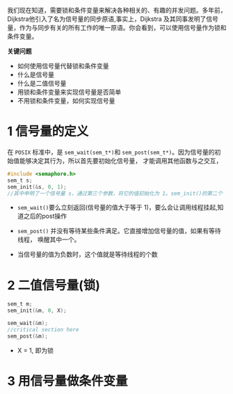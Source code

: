 
我们现在知道，需要锁和条件变量来解决各种相关的、有趣的并发问题。多年前， Dijkstra他引入了名为信号量的同步原语,事实上，Dijkstra 及其同事发明了信号量，作为与同步有关的所有工作的唯一原语。你会看到，可以使用信号量作为锁和条件变量。


**关键问题**
- 如何使用信号量代替锁和条件变量
- 什么是信号量
- 什么是二值信号量
- 用锁和条件变量来实现信号量是否简单
- 不用锁和条件变量，如何实现信号量


# 1 信号量的定义

在 `POSIX` 标准中，是 `sem_wait(sem_t*)`和 `sem_post(sem_t*)`。因为信号量的初始值能够决定其行为，所以首先要初始化信号量， 才能调用其他函数与之交互，
```c
#include <semaphore.h>
sem_t s;
sem_init(&s, 0, 1);
//其中申明了一个信号量 s，通过第三个参数，将它的值初始化为 1。sem_init()的第二个 参数，在我们看到的所有例子中都设置为 0，表示信号量是在同一进程的多个线程共享的。 读者可以参考手册，了解信号量的其他用法（即如何用于跨不同进程的同步访问），这要求 第二个参数用不同的值
```

- `sem_wait()`要么立刻返回(信号量的值大于等于 1)，要么会让调用线程挂起,知道之后的post操作

- `sem_post()` 并没有等待某些条件满足。它直接增加信号量的值，如果有等待线程， 唤醒其中一个。

- 当信号量的值为负数时，这个值就是等待线程的个数


# 2 二值信号量(锁)

```c
sem_t m;
sem_init(&m, 0, X);

sem_wait(&m);
//critical section here
sem_post(&m);
```
- X = 1, 即为锁


# 3 用信号量做条件变量

```c
```















